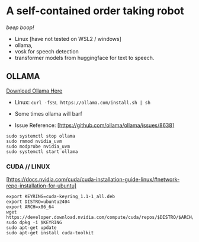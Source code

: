 # A self-contained order taking robot
_beep boop!_
- Linux [have not tested on WSL2 / windows]
- ollama, 
- vosk for speech detection 
- transformer models from huggingface for text to speech. 

## OLLAMA
[Download Ollama Here](https://ollama.com/download)

- Linux: `curl -fsSL https://ollama.com/install.sh | sh`

- Some times ollama will barf
- Issue Reference: [https://github.com/ollama/ollama/issues/8638]
```
sudo systemctl stop ollama
sudo rmmod nvidia_uvm
sudo modprobe nvidia_uvm
sudo systemctl start ollama

```

### CUDA // LINUX
[https://docs.nvidia.com/cuda/cuda-installation-guide-linux/#network-repo-installation-for-ubuntu]
```
export KEYRING=cuda-keyring_1.1-1_all.deb
export DISTRO=ubuntu2404
export ARCH=x86_64
wget https://developer.download.nvidia.com/compute/cuda/repos/$DISTRO/$ARCH/$KEYRING
sudo dpkg -i $KEYRING
sudo apt-get update
sudo apt-get install cuda-toolkit
``` 
